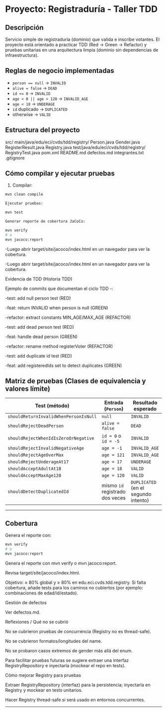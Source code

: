 # Proyecto: Registraduría - Taller TDD

## Descripción
Servicio simple de registraduría (dominio) que valida e inscribe votantes. El proyecto está orientado a practicar TDD (Red → Green → Refactor) y pruebas unitarias en una arquitectura limpia (dominio sin dependencias de infraestructura).

## Reglas de negocio implementadas
- `person == null` -> `INVALID`
- `alive = false` -> `DEAD`
- `id <= 0` -> `INVALID`
- `age < 0 || age > 120` -> `INVALID_AGE`
- `age < 18` -> `UNDERAGE`
- `id` duplicado -> `DUPLICATED`
- otherwise -> `VALID`

## Estructura del proyecto
src/
main/java/edu/eci/cvds/tdd/registry/
Person.java
Gender.java
RegisterResult.java
Registry.java
test/java/edu/eci/cvds/tdd/registry/
RegistryTest.java
pom.xml
README.md
defectos.md
integrantes.txt
.gitignore


## Cómo compilar y ejecutar pruebas
1. Compilar:
```bash
mvn clean compile

Ejecutar pruebas:

mvn test

Generar reporte de cobertura JaCoCo:

mvn verify
# o
mvn jacoco:report
```

-Luego abrir target/site/jacoco/index.html en un navegador para ver la cobertura.

-Luego abrir target/site/jacoco/index.html en un navegador para ver la cobertura.

Evidencia de TDD (Historia TDD)

Ejemplo de commits que documentan el ciclo TDD -:

-test: add null person test (RED)

-feat: return INVALID when person is null (GREEN)

-refactor: extract constants MIN_AGE/MAX_AGE (REFACTOR)

-test: add dead person test (RED)

-feat: handle dead person (GREEN)

-refactor: rename method registerVoter (REFACTOR)

-test: add duplicate id test (RED)

-feat: add registeredIds set to detect duplicates (GREEN)


##  Matriz de pruebas (Clases de equivalencia y valores límite)

| Test (método) | Entrada (`Person`) | Resultado esperado |
|----------------|--------------------|--------------------|
| `shouldReturnInvalidWhenPersonIsNull` | `null` | `INVALID` |
| `shouldRejectDeadPerson` | `alive = false` | `DEAD` |
| `shouldRejectWhenIdIsZeroOrNegative` | `id = 0` o `id = -5` | `INVALID` |
| `shouldRejectInvalidNegativeAge` | `age = -1` | `INVALID_AGE` |
| `shouldRejectAgeOverMax` | `age = 121` | `INVALID_AGE` |
| `shouldRejectUnderageAt17` | `age = 17` | `UNDERAGE` |
| `shouldAcceptAdultAt18` | `age = 18` | `VALID` |
| `shouldAcceptMaxAge120` | `age = 120` | `VALID` |
| `shouldDetectDuplicatedId` | mismo `id` registrado dos veces | `DUPLICATED` (en el segundo intento) |

---

##  Cobertura

Genera el reporte con:

```bash
mvn verify
# o
mvn jacoco:report
```
Genera el reporte con mvn verify o mvn jacoco:report.

Revisa target/site/jacoco/index.html.

Objetivo: ≥ 80% global y ≥ 80% en edu.eci.cvds.tdd.registry. Si falta cobertura, añade tests para los caminos no cubiertos (por ejemplo: combinaciones de edad/id/estado).

Gestión de defectos

Ver defectos.md.

Reflexiones / Qué no se cubrió

No se cubrieron pruebas de concurrencia (Registry no es thread-safe).

No se cubrieron formatos/longitudes del name.

No se probaron casos extremos de gender más allá del enum.

Para facilitar pruebas futuras se sugiere extraer una interfaz RegistryRepository e inyectarla (mockear el repo en tests).

Cómo mejorar Registry para pruebas

Extraer RegistryRepository (interfaz) para la persistencia; inyectarla en Registry y mockear en tests unitarios.

Hacer Registry thread-safe si será usado en entornos concurrentes.


---
